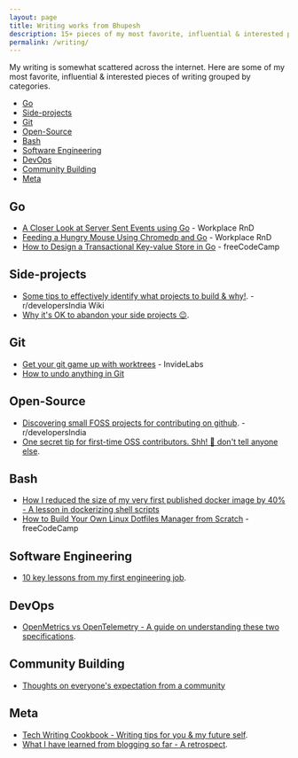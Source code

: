 ```yaml
---
layout: page
title: Writing works from Bhupesh
description: 15+ pieces of my most favorite, influential & interested pieces of writing publicly available on the internet.
permalink: /writing/
---
```


My writing is somewhat scattered across the internet. Here are some of my most favorite, influential & interested pieces of writing grouped by categories.

- [Go](#go)
- [Side-projects](#side-projects)
- [Git](#git)
- [Open-Source](#open-source)
- [Bash](#bash)
- [Software Engineering](#software-engineering)
- [DevOps](#devops)
- [Community Building](#community-building)
- [Meta](#meta)

## Go

- [A Closer Look at Server Sent Events using Go](https://www.pacenthink.io/post/a-closer-look-at-server-sent-events/) - Workplace RnD
- [Feeding a Hungry Mouse Using Chromedp and Go](https://www.pacenthink.io/post/feeding-a-hungry-mouse-using-chromedp-and-golang/) - Workplace RnD
- [How to Design a Transactional Key-value Store in Go](https://www.freecodecamp.org/news/design-a-key-value-store-in-go/) - freeCodeCamp

## Side-projects

- [Some tips to effectively identify what projects to build & why!](https://www.reddit.com/r/developersIndia/comments/1dv1m9w/some_tips_to_effectively_identify_what_projects/). - r/developersIndia Wiki
- [Why it's OK to abandon your side projects 😉](https://buttondown.com/bhupesh/archive/why-its-ok-to-abandon-your-side-projects/).

## Git

- [Get your git game up with worktrees](https://blog.invidelabs.com/git-worktree-to-make-daily-git-workflow-better/) - InvideLabs
- [How to undo anything in Git](https://til.bhupesh.me/git/how-to-undo-anything-in-git)

## Open-Source

- [Discovering small FOSS projects for contributing on github](https://wiki.developersindia.in/faqs/finding-small-foss-projects-on-github). - r/developersIndia
- [One secret tip for first-time OSS contributors. Shh! 🤫 don't tell anyone else](https://buttondown.com/bhupesh/archive/one-secret-tip-for-first-time-oss-contributors/).

## Bash

- [How I reduced the size of my very first published docker image by 40% - A lesson in dockerizing shell scripts](https://bhupesh.me/publishing-my-first-ever-dockerfile-optimization-ugit/)
- [How to Build Your Own Linux Dotfiles Manager from Scratch](https://www.freecodecamp.org/news/build-your-own-dotfiles-manager-from-scratch/) - freeCodeCamp

## Software Engineering

- [10 key lessons from my first engineering job](https://buttondown.com/bhupesh/archive/10-key-lessons-from-my-first-engineering-job/).

## DevOps

- [OpenMetrics vs OpenTelemetry - A guide on understanding these two specifications](https://signoz.io/blog/openmetrics-vs-opentelemetry/).

## Community Building

- [Thoughts on everyone's expectation from a community](https://x.com/bhupeshimself/status/1799132946479325334)

## Meta

- [Tech Writing Cookbook - Writing tips for you & my future self](https://til.bhupesh.me/meta/tech-writing-cookbook).
- [What I have learned from blogging so far - A retrospect](https://bhupesh.me/what-i-have-learned-from-blogging-so-far-retrospect/).
